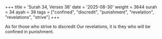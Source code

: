 +++
title = 'Surah 34, Verses 38'
date = '2025-08-30'
weight = 3644
surah = 34
ayah = 38
tags = ["confined", "discredit", "punishment", "revelation", "revelations", "strive"]
+++

As for those who strive to discredit Our revelations, it is they who will be confined in punishment.